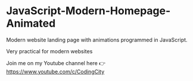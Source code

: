 # JavaScript-Modern-Homepage-Animated
Modern website landing page with animations programmed in JavaScript. 

Very practical for modern websites  

Join me on my Youtube channel here 👉 https://www.youtube.com/c/CodingCity
